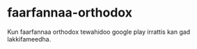 # faarfannaa-orthodox
Kun faarfannaa orthodox tewahidoo google play irrattis kan gad lakkifameedha.
